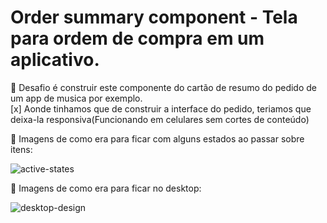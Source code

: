 # Order summary component - Tela para ordem de compra em um aplicativo. 

🎯 Desafio é construir este componente do cartão de resumo do pedido de um app de musica por exemplo.
<br>
[x] Aonde tinhamos que de construir a interface do pedido, teriamos que deixa-la responsiva(Funcionando em celulares sem cortes de conteúdo)

📑 Imagens de como era para ficar com alguns estados ao passar sobre itens:

![active-states](https://user-images.githubusercontent.com/87347314/145906266-fd352754-9154-4109-90c8-e906c604771c.jpg)

📑 Imagens de como era para ficar no desktop:

![desktop-design](https://user-images.githubusercontent.com/87347314/145906120-6c3967b6-5834-4b8a-8e60-d0975557a8f2.jpg)
